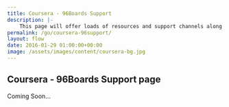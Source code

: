 ```yaml
---
title: Coursera - 96Boards Support
description: |-
    This page will offer loads of resources and support channels along with links to any/all necessary materials to assist Coursera students with the UCSD / Qualcomm / 96Boards IoT Specialization.
permalink: /go/coursera-96support/
layout: flow
date: 2016-01-29 01:00:00+00:00
image: /assets/images/content/coursera-bg.jpg
---
```


## Coursera - 96Boards Support page

Coming Soon...

